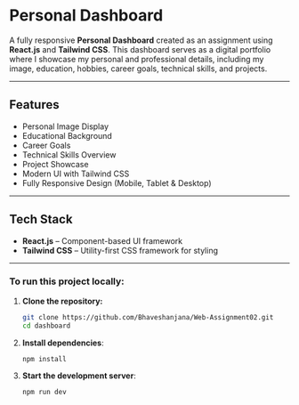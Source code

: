 # Personal Dashboard

A fully responsive **Personal Dashboard** created as an assignment using **React.js** and **Tailwind CSS**. This dashboard serves as a digital portfolio where I showcase my personal and professional details, including my image, education, hobbies, career goals, technical skills, and projects.

---

##  Features

-  Personal Image Display
-  Educational Background
-  Career Goals
-  Technical Skills Overview
-  Project Showcase
-  Modern UI with Tailwind CSS
-  Fully Responsive Design (Mobile, Tablet & Desktop)

---

##  Tech Stack

- **React.js** – Component-based UI framework
- **Tailwind CSS** – Utility-first CSS framework for styling

---

### To run this project locally:

1. **Clone the repository:**
   ```bash
   git clone https://github.com/Bhaveshanjana/Web-Assignment02.git
   cd dashboard

2. **Install dependencies**:
    ```bash
   npm install

3. **Start the development server**:
    ```bash
   npm run dev